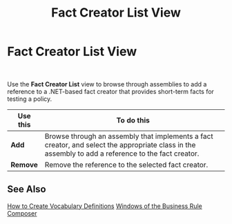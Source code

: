 ﻿---
title: Fact Creator List View
TOCTitle: Fact Creator List View
ms:assetid: 557499e7-6ccf-4e78-bf54-c90b9bd70a12
ms:mtpsurl: https://msdn.microsoft.com/library/Aa560226(v=BTS.80)
ms:contentKeyID: 51528136
ms.date: 08/30/2017
mtps_version: v=BTS.80
f1_keywords:
- bts10.bre.factcreator
---

# Fact Creator List View

 

Use the **Fact Creator List** view to browse through assemblies to add a reference to a .NET-based fact creator that provides short-term facts for testing a policy.

<table>
<thead>
<tr class="header">
<th>Use this</th>
<th>To do this</th>
</tr>
</thead>
<tbody>
<tr class="odd">
<td><strong>Add</strong></td>
<td>Browse through an assembly that implements a fact creator, and select the appropriate class in the assembly to add a reference to the fact creator.</td>
</tr>
<tr class="even">
<td><strong>Remove</strong></td>
<td>Remove the reference to the selected fact creator.</td>
</tr>
</tbody>
</table>


## See Also

[How to Create Vocabulary Definitions](https://msdn.microsoft.com/library/aa560743\(v=bts.80\))  
[Windows of the Business Rule Composer](https://msdn.microsoft.com/library/aa561030\(v=bts.80\))


